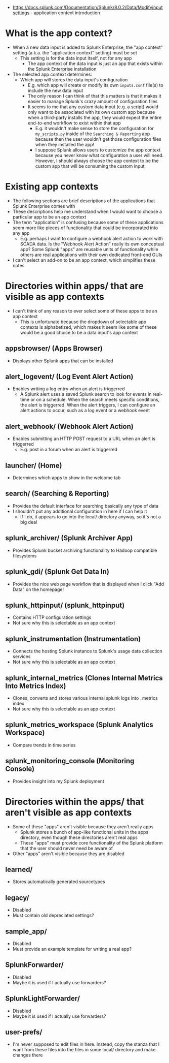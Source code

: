 - https://docs.splunk.com/Documentation/Splunk/8.0.2/Data/Modifyinputsettings - application context introduction
# What is the app context?
- When a new data input is added to Splunk Enterprise, the "app context" setting (a.k.a. the "application context" setting) must be set
  - This setting is for the data input itself, not for any app
    - The app context of the data input *is* just an app that exists within the Splunk Enterprise installation
- The selected app context determines:
  - Which app will stores the data input's configuration
    - E.g. which app will create or modify its own `inputs.conf` file(s) to include the new data input
    - The only reason I can think of that this matters is that it makes it easier to manage Splunk's crazy amount of configuration files
    - It seems to me that any custom data input (e.g. a script) would only want to be associated with its own custom app because when a third-party
      installs the app, they would expect the entire end-to-end workflow to exist within that app 
      - E.g. it wouldn't make sense to store the configuration for `my_scripts.py` inside of the `Searching & Reporting` app because then the user
        wouldn't get those configuration files when they installed the app!
      - I suppose Splunk allows users to customize the app context because you never know what configuration a user will need. However, I should
        always choose the app context to be the custom app that will be consuming the custom input
# Existing app contexts
- The following sections are brief descriptions of the applications that Splunk Enterprise comes with
- These descriptions help me understand when I would want to choose a particular app to be an app context
- The term "application" is confusing because some of these applications seem more like pieces of functionality that could be incorporated into any
  app
  - E.g. perhaps I want to configure a webhook alert action to work with SCADA data. Is the "Webhook Alert Action" really its own conceptual app? Some
    Splunk "apps" are reusable units of functionality while others are real applications with their own dedicated front-end GUIs
- I can't select an add-on to be an app context, which simplifies these notes
# Directories within apps/ that are visible as app contexts
- I can't think of any reason to ever select some of these apps to be an app context
  - This is unfortunate because the dropdown of selectable app contexts is alphabetized, which makes it seem like some of these would be a good choice
    to be a data input's app context
## appsbrowser/ (Apps Browser)
- Displays other Splunk apps that can be installed
## alert_logevent/ (Log Event Alert Action)
- Enables writing a log entry when an alert is triggerred
  - A Splunk alert uses a saved Splunk search to look for events in real-time or on a schedule. When the search meets specific conditions, the alert is
    triggerred. When the alert triggers, I can configure an alert actions to occur, such as a log event or a webhook event
## alert_webhook/ (Webhook Alert Action)
- Enables submitting an HTTP POST request to a URL when an alert is triggerred
  - E.g. post in a forum when an alert is triggerred
## launcher/ (Home)
- Determines which apps to show in the welcome tab
## search/ (Searching & Reporting)
- Provides the default interface for searching basically any type of data
- I shouldn't put any additional configuration in here if I can help it
  - If I do, it appears to go into the local/ directory anyway, so it's not a big deal
## splunk_archiver/ (Splunk Archiver App)
- Provides Splunk bucket archiving functionality to Hadoop compatible filesystems
## splunk_gdi/ (Splunk Get Data In)
- Provides the nice web page workflow that is displayed when I click "Add Data" on the homepage! 
## splunk_httpinput/ (splunk_httpinput)
- Contains HTTP configuration settings
- Not sure why this is selectable as an app context
## splunk_instrumentation (Instrumentation)
- Connects the hosting Splunk instance to Splunk's usage data collection services
- Not sure why this is selectable as an app context
## splunk_internal_metrics (Clones Internal Metrics Into Metrics Index)
- Clones, converts and stores various internal splunk logs into _metrics index
- Not sure why this is selectable as an app context
## splunk_metrics_workspace (Splunk Analytics Workspace) 
- Compare trends in time series
## splunk_monitoring_console (Monitoring Console)
- Provides insight into my Splunk deployment
# Directories within the apps/ that aren't visible as app contexts
- Some of these "apps" aren't visible because they aren't really apps
  - Splunk stores a bunch of app-like functional units in the apps directory, even though these directories aren't real apps
  - These "apps" must provide core functionality of the Splunk platform that the user should never need be aware of
- Other "apps" aren't visible because they are disabled
## learned/
- Stores automatically generated sourcetypes
## legacy/
- Disabled
- Must contain old depreciated settings?
## sample_app/
- Disabled
- Must provide an example template for writing a real app?
## SplunkForwarder/
- Disabled
- Maybe it is used if I actually use forwarders?
## SplunkLightForwarder/
- Disabled
- Maybe it is used if I actually use forwarders?
## user-prefs/
- I'm never supposed to edit files in here. Instead, copy the stanza that I want from these files into the files in some local/ directory and make changes there